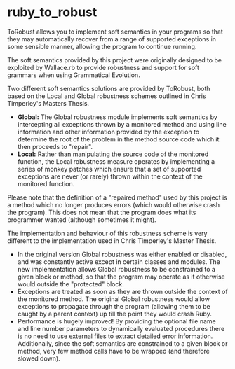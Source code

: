 ruby_to_robust
==============

ToRobust allows you to implement soft semantics in your programs so that they
may automatically recover from a range of supported exceptions in some sensible manner,
allowing the program to continue running.

The soft semantics provided by this project were originally designed to be exploited by
Wallace.rb to provide robustness and support for soft grammars when using Grammatical Evolution.

Two different soft semantics solutions are provided by ToRobust, both based on the
Local and Global robustness schemes outlined in Chris Timperley's Masters Thesis.

* **Global:** The Global robustness module implements soft semantics by intercepting
  all exceptions thrown by a monitored method and using line information and other information
  provided by the exception to determine the root of the problem in the method source code
  which it then proceeds to "repair".
* **Local:** Rather than manipulating the source code of the monitored function, the Local
  robustness measure operates by implementing a series of monkey patches which ensure that
  a set of supported exceptions are never (or rarely) thrown within the context of the monitored
  function.

Please note that the definition of a "repaired method" used by this project is a method which
no longer produces errors (which would otherwise crash the program). This does not mean that the
program does what its programmer wanted (although sometimes it might).

The implementation and behaviour of this robustness scheme is very different to the implementation
used in Chris Timperley's Master Thesis.
* In the original version Global robustness was either enabled or disabled, and was constantly active
  except in certain classes and modules. The new implementation allows Global robustness to be constrained
  to a given block or method, so that the program may operate as it otherwise would outside the "protected"
  block.
* Exceptions are treated as soon as they are thrown outside the context of the monitored method.
  The original Global robustness would allow exceptions to propagate through the program (allowing
  them to be caught by a parent context) up till the point they would crash Ruby.
* Performance is hugely improved! By providing the optional file name and line number parameters to
  dynamically evaluated procedures there is no need to use external files to extract detailed error information.
  Additionally, since the soft semantics are constrained to a given block or method, very few method calls
  have to be wrapped (and therefore slowed down).